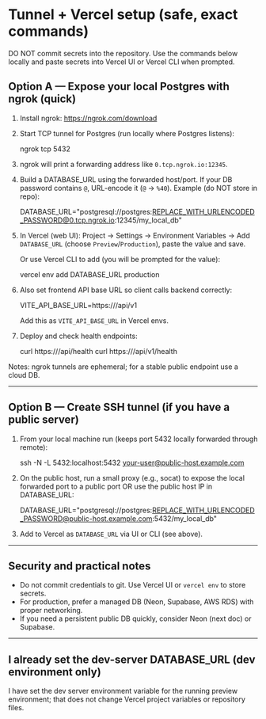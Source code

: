 # Tunnel + Vercel setup (safe, exact commands)

DO NOT commit secrets into the repository. Use the commands below locally and paste secrets into Vercel UI or Vercel CLI when prompted.

## Option A — Expose your local Postgres with ngrok (quick)
1. Install ngrok: https://ngrok.com/download
2. Start TCP tunnel for Postgres (run locally where Postgres listens):

   ngrok tcp 5432

3. ngrok will print a forwarding address like `0.tcp.ngrok.io:12345`.
4. Build a DATABASE_URL using the forwarded host/port. If your DB password contains `@`, URL-encode it (`@` → `%40`). Example (do NOT store in repo):

   DATABASE_URL="postgresql://postgres:REPLACE_WITH_URLENCODED_PASSWORD@0.tcp.ngrok.io:12345/my_local_db"

5. In Vercel (web UI): Project → Settings → Environment Variables → Add `DATABASE_URL` (choose `Preview`/`Production`), paste the value and save.

   Or use Vercel CLI to add (you will be prompted for the value):

   vercel env add DATABASE_URL production

6. Also set frontend API base URL so client calls backend correctly:

   VITE_API_BASE_URL=https://<your-backend-domain>/api/v1

   Add this as `VITE_API_BASE_URL` in Vercel envs.

7. Deploy and check health endpoints:

   curl https://<your-backend-domain>/api/health
   curl https://<your-frontend-domain>/api/v1/health

Notes: ngrok tunnels are ephemeral; for a stable public endpoint use a cloud DB.

---

## Option B — Create SSH tunnel (if you have a public server)
1. From your local machine run (keeps port 5432 locally forwarded through remote):

   ssh -N -L 5432:localhost:5432 your-user@public-host.example.com

2. On the public host, run a small proxy (e.g., socat) to expose the local forwarded port to a public port OR use the public host IP in DATABASE_URL:

   DATABASE_URL="postgresql://postgres:REPLACE_WITH_URLENCODED_PASSWORD@public-host.example.com:5432/my_local_db"

3. Add to Vercel as `DATABASE_URL` via UI or CLI (see above).

---

## Security and practical notes
- Do not commit credentials to git. Use Vercel UI or `vercel env` to store secrets.
- For production, prefer a managed DB (Neon, Supabase, AWS RDS) with proper networking.
- If you need a persistent public DB quickly, consider Neon (next doc) or Supabase.

---

## I already set the dev-server DATABASE_URL (dev environment only)
I have set the dev server environment variable for the running preview environment; that does not change Vercel project variables or repository files.
